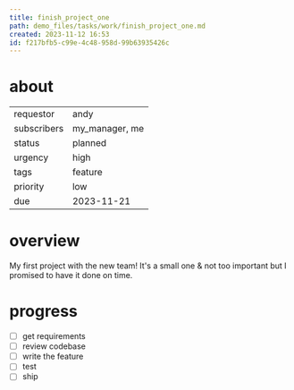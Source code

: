 ```yaml
---
title: finish_project_one
path: demo_files/tasks/work/finish_project_one.md
created: 2023-11-12 16:53
id: f217bfb5-c99e-4c48-958d-99b63935426c
---
```


# about

|             |                |
| ----------- | -------------- |
| requestor   | andy           |
| subscribers | my_manager, me |
| status      | planned        |
| urgency     | high           |
| tags        | feature        |
| priority    | low            |
| due         | 2023-11-21     |

# overview

My first project with the new team! It's a small one & not too important but I promised to have it done on time.

# progress

- [ ] get requirements
- [ ] review codebase
- [ ] write the feature
- [ ] test
- [ ] ship
